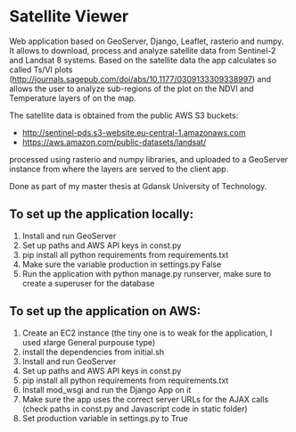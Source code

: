 # Satellite Viewer


Web application based on GeoServer, Django, Leaflet, rasterio and numpy.
It allows to download, process and analyze satellite data from Sentinel-2 and Landsat 8 systems.
Based on the satellite data the app calculates so called Ts/VI plots (http://journals.sagepub.com/doi/abs/10.1177/0309133309338997) and allows the user to analyze sub-regions of the plot on the NDVI and Temperature layers of on the map.

The satellite data is obtained from the public AWS S3 buckets:
- http://sentinel-pds.s3-website.eu-central-1.amazonaws.com
- https://aws.amazon.com/public-datasets/landsat/

processed using rasterio and numpy libraries, and uploaded to a GeoServer instance from where the layers are served to the client app.

Done as part of my master thesis at Gdansk University of Technology.


## To set up the application locally:

1. Install and run GeoServer
2. Set up paths and AWS API keys in const.py
3. pip install all python requirements from requirements.txt
4. Make sure the variable production in settings.py False
5. Run the application with python manage.py runserver, make sure to create a superuser for the database

## To set up the application on AWS:

1. Create an EC2 instance (the tiny one is to weak for the application, I used xlarge General purpouse type)
2. install the dependencies from initial.sh
3. Install and run GeoServer
4. Set up paths and AWS API keys in const.py
5. pip install all python requirements from requirements.txt
6. Install mod_wsgi and run the Django App on it
7. Make sure the app uses the correct server URLs for the AJAX calls (check paths in const.py and Javascript code in static folder)
8. Set production variable in settings.py to True

